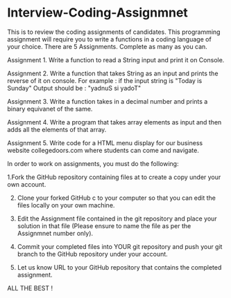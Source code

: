 # Interview-Coding-Assignmnet
This is to review the coding assignments of candidates.
This  programming assignment will require you to write a functions in a coding language of your choice.
There are 5 Assignments. Complete as many as you can.

Assignment 1. 
Write a function to read a String input and print it on Console.

Assignment 2.
Write a function that takes String as an input and prints the reverse of it on console.
For example : if the input string is  "Today is Sunday" Output should be : "yadnuS si yadoT"

Assignment 3.
Write a function takes in a decimal number and prints a binary equivanet of the same.

Assignment 4.
Write a program that takes array elements as input and then adds all the elements of that array.

Assignment 5.
Write code for a HTML menu display for our business website collegedoors.com where students can come and navigate.

In order to work on assignments, you must do the following:

1.Fork the GitHub repository containing files at to create a copy under your own account.

2. Clone your forked GitHub c to your computer so that you can edit the files locally on your own machine.

3. Edit the Assignment file contained in the git repository and place your solution in that file (Please ensure to name the file as per the Assignmnet number only).

4. Commit your completed files into YOUR git repository and push your git branch to the GitHub repository under your account.

5. Let us know URL to your GitHub repository that contains the completed assignment.

ALL THE BEST !
